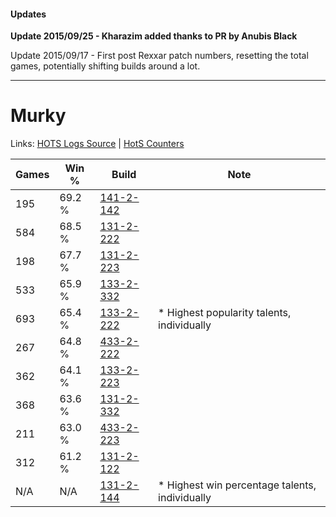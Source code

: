 #### Updates
**Update 2015/09/25 - Kharazim added thanks to PR by Anubis Black**

Update 2015/09/17 - First post Rexxar patch numbers, resetting the total games, potentially shifting builds around a lot.

***

# Murky

Links: [HOTS Logs Source](https://www.hotslogs.com/Sitewide/HeroDetails?Hero=Murky) | [HotS Counters](http://hotscounters.com/#/hero/Murky)

Games  | Win %  | Build     | Note
-----  | -----  | -----     | ----
195    | 69.2 % | [141-2-142](http://www.heroesfire.com/hots/talent-calculator/murky#hYAk) | 
584    | 68.5 % | [131-2-222](http://www.heroesfire.com/hots/talent-calculator/murky#h9nU) | 
198    | 67.7 % | [131-2-223](http://www.heroesfire.com/hots/talent-calculator/murky#h9nV) | 
533    | 65.9 % | [133-2-332](http://www.heroesfire.com/hots/talent-calculator/murky#hEhi) | 
693    | 65.4 % | [133-2-222](http://www.heroesfire.com/hots/talent-calculator/murky#hEf-) | * Highest popularity talents, individually
267    | 64.8 % | [433-2-222](http://www.heroesfire.com/hots/talent-calculator/murky#sh4-) | 
362    | 64.1 % | [133-2-223](http://www.heroesfire.com/hots/talent-calculator/murky#hEf_) | 
368    | 63.6 % | [131-2-332](http://www.heroesfire.com/hots/talent-calculator/murky#h9pC) | 
211    | 63.0 % | [433-2-223](http://www.heroesfire.com/hots/talent-calculator/murky#sh4_) | 
312    | 61.2 % | [131-2-122](http://www.heroesfire.com/hots/talent-calculator/murky#h9lw) | 
N/A    | N/A    | [131-2-144](http://www.heroesfire.com/hots/talent-calculator/murky#h9mG) | * Highest win percentage talents, individually
